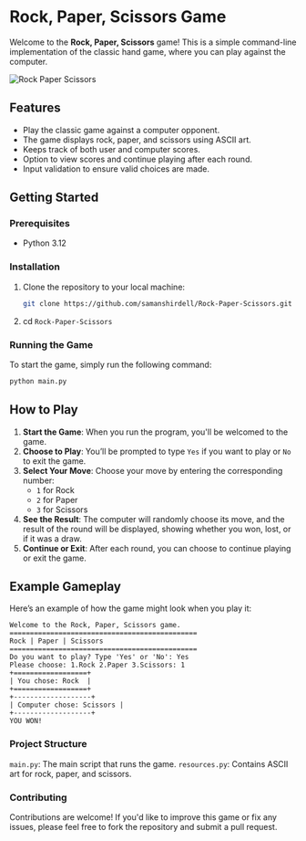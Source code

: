 # Rock, Paper, Scissors Game

Welcome to the **Rock, Paper, Scissors** game! This is a simple command-line implementation of the classic hand game, where you can play against the computer.

![Rock Paper Scissors](https://github.com/user-attachments/assets/bd2c5afd-ee09-4347-b5b5-f353c9a5ab15)

## Features

- Play the classic game against a computer opponent.
- The game displays rock, paper, and scissors using ASCII art.
- Keeps track of both user and computer scores.
- Option to view scores and continue playing after each round.
- Input validation to ensure valid choices are made.

## Getting Started

### Prerequisites

- Python 3.12

### Installation

1. Clone the repository to your local machine:

   ```bash
   git clone https://github.com/samanshirdell/Rock-Paper-Scissors.git

2. cd `Rock-Paper-Scissors`

### Running the Game

To start the game, simply run the following command:
```bash
python main.py
```

## How to Play

1. **Start the Game**: When you run the program, you'll be welcomed to the game.
2. **Choose to Play**: You’ll be prompted to type `Yes` if you want to play or `No` to exit the game.
3. **Select Your Move**: Choose your move by entering the corresponding number:
   - `1` for Rock
   - `2` for Paper
   - `3` for Scissors
4. **See the Result**: The computer will randomly choose its move, and the result of the round will be displayed, showing whether you won, lost, or if it was a draw.
5. **Continue or Exit**: After each round, you can choose to continue playing or exit the game.

## Example Gameplay

Here’s an example of how the game might look when you play it:

```plaintext
Welcome to the Rock, Paper, Scissors game.
==============================================
Rock | Paper | Scissors
==============================================
Do you want to play? Type 'Yes' or 'No': Yes
Please choose: 1.Rock 2.Paper 3.Scissors: 1
+==================+
| You chose: Rock  |
+==================+
+-------------------+
| Computer chose: Scissors |
+-------------------+
YOU WON!
```
### Project Structure

`main.py`: The main script that runs the game.
`resources.py`: Contains ASCII art for rock, paper, and scissors.

### Contributing

Contributions are welcome! If you'd like to improve this game or fix any issues, please feel free to fork the repository and submit a pull request.





